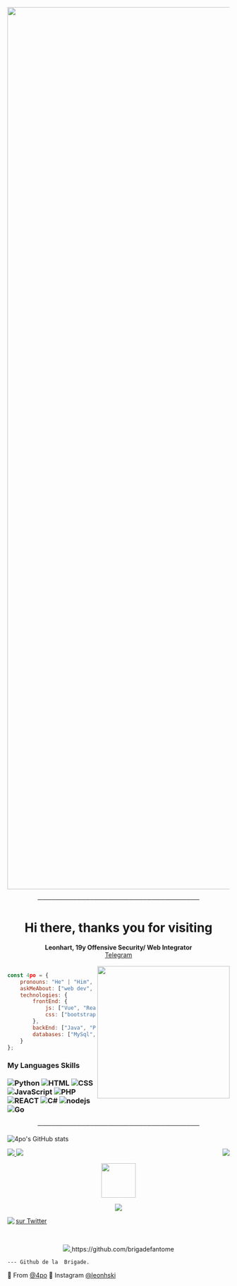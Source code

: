 <p align="center"><img src="https://i.imgur.com/LAajnm0.gif" width="2000"> 

<p align="center">
─────────────────────────────────────
</p>

<h1 align="center">Hi there, thanks you for visiting</h1>
<p align="center">
  <b>Leonhart, 19y Offensive Security/ Web Integrator</b><br>
  <a href="https://www.telegram.org/apodsc">Telegram</a>
  <br></br>

 <img align='right' src="https://discord.c99.nl/widget/theme-4/560617372914810883.png" width="300">

```javascript
const 4po = {
    pronouns: "He" | "Him",
    askMeAbout: ["web dev", "tech", "game"],
    technologies: {
        frontEnd: {
            js: ["Vue", "React", "Angular"],
            css: ["bootstrap", "sass"]
        },
        backEnd: ["Java", "PHP"],
        databases: ["MySql", "oracle"],
    }
};
```

### My Languages Skills <br/> <br/> ![Python](https://img.shields.io/badge/-Python-8136CA?style=flat-square&logo=python&logoColor=white) ![HTML](https://img.shields.io/badge/-HTML-8136CA?style=flat-square&logo=html5&logoColor=white) ![CSS](https://img.shields.io/badge/-CSS-8136CA?style=flat-square&logoColor=white&logo=css3) ![JavaScript](https://img.shields.io/badge/-JavaScript-8136CA?style=flat-square&logoColor=white&logo=javascript) ![PHP](https://img.shields.io/badge/-PHP-8136CA?style=flat-square&logo=php&logoColor=white) ![REACT](https://img.shields.io/badge/-React-8136CA?style=flat-square&logo=react&logoColor=white) ![C#](https://img.shields.io/badge/-C%20Sharp-8136CA?style=flat-square&logo=c%20sharp&logoColor=white) ![nodejs](https://img.shields.io/badge/-NodeJS-8136CA?style=flat-square&logo=Node.js&logoColor=white) ![Go](https://img.shields.io/badge/-Go-666699?style=flat-square&logo=Go&logoColor=white)


<p align="center">
─────────────────────────────────────
</p>

![4po's GitHub stats](https://github-readme-stats.vercel.app/api?username=4po&show_icons=true&theme=midnight-purple)



<a href="https://github.com/4po">
  <img src="https://img.shields.io/github/followers/4po?color=8136CA&label=FOLLOWERS&style=for-the-badge">
</a>

<a href="https://discord.gg/brigadefantome">
         <img src="https://img.shields.io/website?color=8136CA&down_color=brigadefantome&down_message=brigadefantome&label=DISCORD&logo=prophecy&logoColor=black&style=for-the-badge&up_color=brigadefantome&up_message=DISCORD.GG%2Fbrigadefantome&url=https%3A%2F%2Fdiscord.gg%brigadefantome">
         </a>







<a href="https://discord.gg/brigadefantome">
   <img align='right' src="https://komarev.com/ghpvc/?username=your-github-username&style=flat-square&&label=PROFILE+VIEWS&color=8136CA">
</a>




<p align="center">
   <a href="https://discord.gg/brigadefantome">
         <img src="https://upload.wikimedia.org/wikipedia/commons/f/f0/Animated-Flag-Russia_2.gif" width="78"> 
</p>

<p align="center">
         <a href="https://discord.gg/brigadefantome">
         <img src="https://i.imgur.com/tyhhKxu.gif">
         </a>
      

<!-- Place this tag where you want the button to render. -->

<a href="https://twitter.com/4poUser"><img align='left' src="https://img.shields.io/twitter/follow/4poUser?color=8136CA&logo=caca&logoColor=black&style=for-the-badge">
   
    
<a class="github-button" href="https://twitter.com/4poUser" data-color-scheme="no-preference: light; light: light; dark: dark;" data-show-count="true" aria-label="Follow @g4po on GitHub">sur Twitter</a>


<br>

<p align="center">
         <a href="https://discord.gg/apo">
         <img src="https://media.discordapp.net/attachments/852648908802490439/852722398431281172/apolad.png?width=1440&height=288">
         </a>
https://github.com/brigadefantome

    --- Github de la  Brigade.

🔎 From [@4po](https://github.com/4po)
🔎 Instagram [@leonhski](https://www.instagram.com/menaceapo/)
